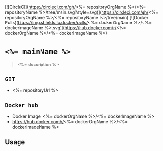 [![CircleCI](https://circleci.com/gh/<%= repositoryOrgName %>/<%= repositoryName %>/tree/main.svg?style=svg)](https://circleci.com/gh/<%= repositoryOrgName %>/<%= repositoryName %>/tree/main)
[![Docker Pulls](https://img.shields.io/docker/pulls/<%= dockerOrgName %>/<%= dockerImageName %>.svg)](https://hub.docker.com/r/<%= dockerOrgName %>/<%= dockerImageName %>)

# `<%= mainName %>`

> <%= description %>

## `GIT`

- <%= repositoryUrl %>

## `Docker hub`

- Docker Image: <%= dockerOrgName %>/<%= dockerImageName %>
- https://hub.docker.com/r/<%= dockerOrgName %>/<%= dockerImageName %>

## Usage

```

```
